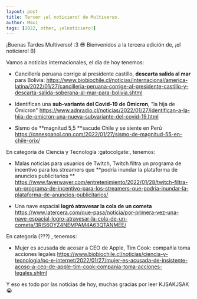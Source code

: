 ```yaml
---
layout: post
title: Tercer ¡el noticiero! de Multiverso.
author: Maxi
tags: [2022, other, ¡elnoticiero!]
---
```


¡Buenas Tardes Multiverso! :3 :sunglasses:
Bienvenidos a la tercera edición de, ¡el noticiero! B)

Vamos a noticias internacionales, el día de hoy tenemos:

- Cancillería peruana corrige al presidente castillo, **descarta salida al mar** para Bolivia: https://www.biobiochile.cl/noticias/internacional/america-latina/2022/01/27/cancilleria-peruana-corrige-al-presidente-castillo-y-descarta-salida-soberana-al-mar-para-bolivia.shtml

- Identifican una **sub-variante del Covid-19 de Ómicron**, "la hija de Ómicron"
https://www.adnradio.cl/noticias/2022/01/27/identifican-a-la-hija-de-omicron-una-nueva-subvariante-del-covid-19.html

- Sismo de **magnitud 5,5 **sacude Chile y se siente en Perú
https://cnnespanol.cnn.com/2022/01/27/sismo-de-magnitud-55-en-chile-orix/

En categoría de Ciencia y Tecnología :gatocolgate:, tenemos:

- Malas noticias para usuarios de Twitch, Twitch filtra un programa de incentivo para los streamers que **podría inundar la plataforma de anuncios publicitarios **
https://www.fayerwayer.com/entretenimiento/2022/01/28/twitch-filtra-un-programa-de-incentivo-para-los-streamers-que-podria-inundar-la-plataforma-de-anuncios-publicitarios/

- Una nave espacial **logró atravesar la cola de un cometa**
https://www.latercera.com/que-pasa/noticia/por-primera-vez-una-nave-espacial-logro-atravesar-la-cola-de-un-cometa/3RIS6OYZ4NEMPAM4A63QTANMEE/

En categoría (???) , tenemos:

- Mujer es acusada de acosar a CEO de Apple, Tim Cook: compañía toma acciones legales
https://www.biobiochile.cl/noticias/ciencia-y-tecnologia/pc-e-internet/2022/01/27/mujer-es-acusada-de-insistente-acoso-a-ceo-de-apple-tim-cook-compania-toma-acciones-legales.shtml

Y eso es todo por las noticias de hoy, muchas gracias por leer KJSAKJSAK :sob: